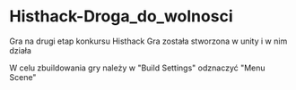 # Histhack-Droga_do_wolnosci
Gra na drugi etap konkursu Histhack
Gra została stworzona w unity i w nim działa

W celu zbuildowania gry należy w "Build Settings" odznaczyć "Menu Scene"
